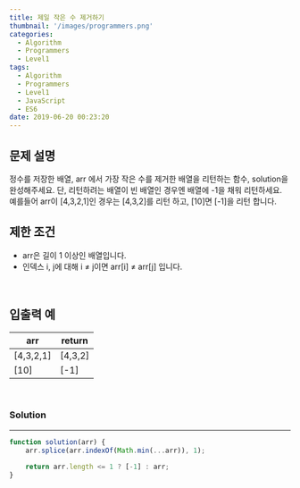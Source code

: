 ```yaml
---
title: 제일 작은 수 제거하기
thumbnail: '/images/programmers.png'
categories:
  - Algorithm
  - Programmers
  - Level1
tags:
  - Algorithm
  - Programmers
  - Level1
  - JavaScript
  - ES6
date: 2019-06-20 00:23:20
---
```


## 문제 설명
정수를 저장한 배열, arr 에서 가장 작은 수를 제거한 배열을 리턴하는 함수, solution을 완성해주세요. 단, 리턴하려는 배열이 빈 배열인 경우엔 배열에 -1을 채워 리턴하세요. 예를들어 arr이 [4,3,2,1]인 경우는 [4,3,2]를 리턴 하고, [10]면 [-1]을 리턴 합니다.

<!-- more -->

## 제한 조건
- arr은 길이 1 이상인 배열입니다.
- 인덱스 i, j에 대해 i ≠ j이면 arr[i] ≠ arr[j] 입니다.

<br/>

## 입출력 예

| arr | return |
| --- | --- |
| [4,3,2,1] | [4,3,2] |
| [10] | [-1] |

<br/>

### Solution

---

```javascript
function solution(arr) {
    arr.splice(arr.indexOf(Math.min(...arr)), 1);
    
    return arr.length <= 1 ? [-1] : arr;
}
```